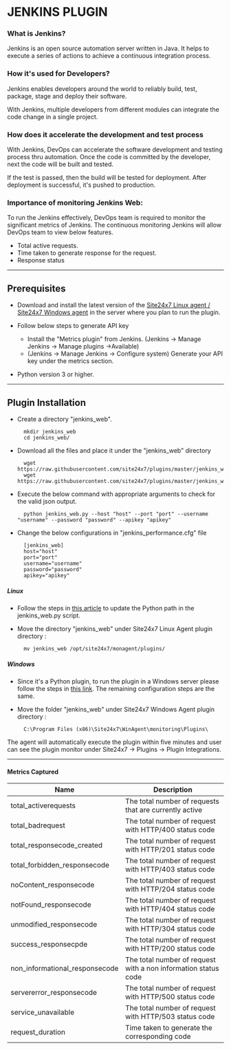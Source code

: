                                          
# JENKINS PLUGIN
                                                                                               

### What is Jenkins?
	
 Jenkins is an open source automation server written in Java. It helps to execute a series of actions to achieve a continuous integration process. 



### How it's used for Developers?

 Jenkins enables developers around the world to reliably build, test, package, stage and deploy their software.

 With Jenkins, multiple developers from different modules can integrate the code change in a single project. 

### How does it accelerate the development and test process 

 With Jenkins, DevOps can accelerate the software development and testing process thru automation. Once the code is committed by the developer, next the code will be built and tested.

 If the test is passed, then the build will be tested for deployment. After deployment is successful, it's pushed to production.




### Importance of monitoring Jenkins Web:

To run the Jenkins effectively, DevOps team is required to monitor the significant metrics of Jenkins. The continuous monitoring Jenkins will allow DevOps team to view below features.

- Total active requests.
- Time taken to generate response for the request.
- Response status


---

## Prerequisites

- Download and install the latest version of the [Site24x7 Linux agent / Site24x7 Windows agent](https://www.site24x7.com/app/client#/admin/inventory/add-monitor) in the server where you plan to run the plugin. 

- Follow below steps to generate API key 
	- Install the "Metrics plugin" from Jenkins. (Jenkins -> Manage Jenkins -> Manage plugins ->Available)
	- (Jenkins -> Manage Jenkins -> Configure system) Generate your API key under the metrics section.
- Python version 3 or higher.
---

## Plugin Installation  

- Create a directory "jenkins_web".

		mkdir jenkins_web
  		cd jenkins_web/
      
- Download all the files and place it under the "jenkins_web" directory

		wget https://raw.githubusercontent.com/site24x7/plugins/master/jenkins_web/jenkins_web.py
		wget https://raw.githubusercontent.com/site24x7/plugins/master/jenkins_web/jenkins_web.cfg



- Execute the below command with appropriate arguments to check for the valid json output.  

		python jenkins_web.py --host "host" --port "port" --username "username" --password "password" --apikey "apikey"
		
- Change the below configurations in "jenkins_performance.cfg" file

		[jenkins_web]
		host="host"
		port="port"
		username="username"
		password="password" 
		apikey="apikey"

##### Linux 

- Follow the steps in [this article](https://support.site24x7.com/portal/en/kb/articles/updating-python-path-in-a-plugin-script-for-linux-servers) to update the Python path in the jenkins_web.py script.

- Move the directory "jenkins_web" under Site24x7 Linux Agent plugin directory : 

		mv jenkins_web /opt/site24x7/monagent/plugins/

##### Windows 

- Since it's a Python plugin, to run the plugin in a Windows server please follow the steps in [this link](https://support.site24x7.com/portal/en/kb/articles/run-python-plugin-scripts-in-windows-servers). The remaining configuration steps are the same.


- Move the folder "jenkins_web" under Site24x7 Windows Agent plugin directory : 

		C:\Program Files (x86)\Site24x7\WinAgent\monitoring\Plugins\

The agent will automatically execute the plugin within five minutes and user can see the plugin monitor under Site24x7 -> Plugins -> Plugin Integrations.

---

#### Metrics Captured



Name		            	    | Description
---         		   	    |   ---
total_activerequests                |               The total number of requests that are currently active
total_badrequest                    |               The total number of request with HTTP/400 status code
total_responsecode_created          |               The total number of request with HTTP/201 status code
total_forbidden_responsecode        |               The total number of request with HTTP/403 status code
noContent_responsecode              |               The total number of request with HTTP/204 status code
notFound_responsecode               |               The total number of request with HTTP/404 status code
unmodified_responsecode             |               The total number of request with HTTP/304 status code
success_responsecpde                |               The total number of request with HTTP/200 status code
non_informational_responsecode      |               The total number of request with a non information status code
servererror_responsecode            |               The total number of request with HTTP/500 status code
service_unavailable                 |               The total number of request with HTTP/503 status code
request_duration                    |               Time taken to generate the corresponding code
